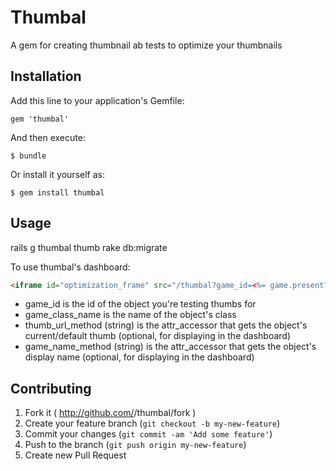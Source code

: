 # Thumbal

A gem for creating thumbnail ab tests to optimize your thumbnails

## Installation

Add this line to your application's Gemfile:

    gem 'thumbal'

And then execute:

    $ bundle

Or install it yourself as:

    $ gem install thumbal

## Usage

rails g thumbal thumb
rake db:migrate

To use thumbal's dashboard:
```html
<iframe id="optimization_frame" src="/thumbal?game_id=<%= game.present? ? game.id : '' %>&game_class_name=Game&thumb_url_method=thumb_url_small&game_name_method=name"></iframe>
```
  * game_id is the id of the object you're testing thumbs for
  * game_class_name is the name of the object's class
  * thumb_url_method  (string) is the attr_accessor that gets the object's current/default thumb (optional, for displaying in the dashboard)
  * game_name_method (string) is the attr_accessor that gets the object's display name (optional, for displaying in the dashboard)

## Contributing

1. Fork it ( http://github.com/<my-github-username>/thumbal/fork )
2. Create your feature branch (`git checkout -b my-new-feature`)
3. Commit your changes (`git commit -am 'Add some feature'`)
4. Push to the branch (`git push origin my-new-feature`)
5. Create new Pull Request
